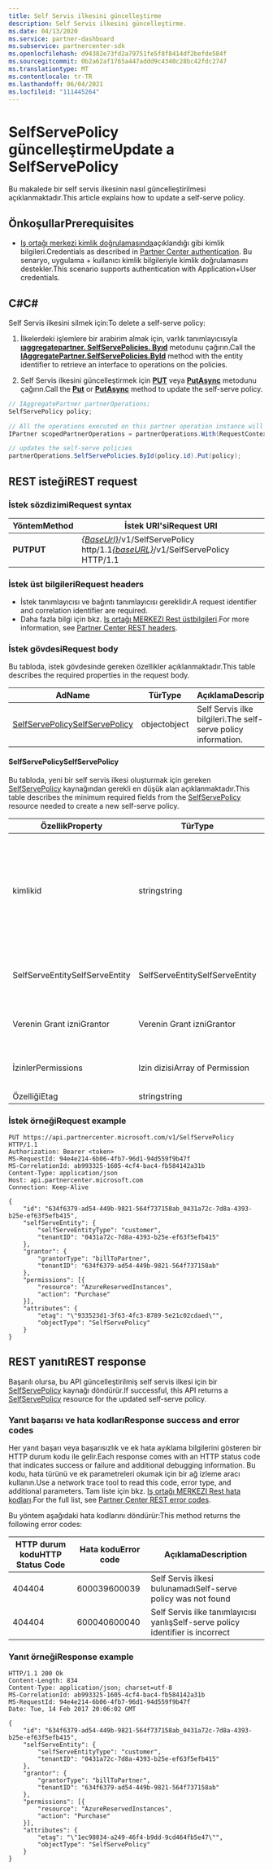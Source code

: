 ```yaml
---
title: Self Servis ilkesini güncelleştirme
description: Self Servis ilkesini güncelleştirme.
ms.date: 04/13/2020
ms.service: partner-dashboard
ms.subservice: partnercenter-sdk
ms.openlocfilehash: d94382e73fd2a79751fe5f8f8414df2befde584f
ms.sourcegitcommit: 0b2a62af1765a447addd9c4340c28bc42fdc2747
ms.translationtype: MT
ms.contentlocale: tr-TR
ms.lasthandoff: 06/04/2021
ms.locfileid: "111445264"
---
```

# <a name="update-a-selfservepolicy"></a><span data-ttu-id="de91f-103">SelfServePolicy güncelleştirme</span><span class="sxs-lookup"><span data-stu-id="de91f-103">Update a SelfServePolicy</span></span>

<span data-ttu-id="de91f-104">Bu makalede bir self servis ilkesinin nasıl güncelleştirilmesi açıklanmaktadır.</span><span class="sxs-lookup"><span data-stu-id="de91f-104">This article explains how to update a self-serve policy.</span></span>

## <a name="prerequisites"></a><span data-ttu-id="de91f-105">Önkoşullar</span><span class="sxs-lookup"><span data-stu-id="de91f-105">Prerequisites</span></span>

- <span data-ttu-id="de91f-106">[Iş ortağı merkezi kimlik doğrulamasında](partner-center-authentication.md)açıklandığı gibi kimlik bilgileri.</span><span class="sxs-lookup"><span data-stu-id="de91f-106">Credentials as described in [Partner Center authentication](partner-center-authentication.md).</span></span> <span data-ttu-id="de91f-107">Bu senaryo, uygulama + kullanıcı kimlik bilgileriyle kimlik doğrulamasını destekler.</span><span class="sxs-lookup"><span data-stu-id="de91f-107">This scenario supports authentication with Application+User credentials.</span></span>

## <a name="c"></a><span data-ttu-id="de91f-108">C\#</span><span class="sxs-lookup"><span data-stu-id="de91f-108">C\#</span></span>

<span data-ttu-id="de91f-109">Self Servis ilkesini silmek için:</span><span class="sxs-lookup"><span data-stu-id="de91f-109">To delete a self-serve policy:</span></span>

1. <span data-ttu-id="de91f-110">İlkelerdeki işlemlere bir arabirim almak için, varlık tanımlayıcısıyla [**ıaggregatepartner. SelfServePolicies. Byıd**](/dotnet/api/microsoft.store.partnercenter.iselfservepoliciescollection.byid) metodunu çağırın.</span><span class="sxs-lookup"><span data-stu-id="de91f-110">Call the [**IAggregatePartner.SelfServePolicies.ById**](/dotnet/api/microsoft.store.partnercenter.iselfservepoliciescollection.byid) method with the entity identifier to retrieve an interface to operations on the policies.</span></span>

2. <span data-ttu-id="de91f-111">Self Servis ilkesini güncelleştirmek için [**PUT**](/dotnet/api/microsoft.store.partnercenter.SelfServePolicies.put) veya [**PutAsync**](/dotnet/api/microsoft.store.partnercenter.SelfServePolicies.putasync) metodunu çağırın.</span><span class="sxs-lookup"><span data-stu-id="de91f-111">Call the [**Put**](/dotnet/api/microsoft.store.partnercenter.SelfServePolicies.put) or [**PutAsync**](/dotnet/api/microsoft.store.partnercenter.SelfServePolicies.putasync) method to update the self-serve policy.</span></span>

``` csharp
// IAggregatePartner partnerOperations;
SelfServePolicy policy;

// All the operations executed on this partner operation instance will share the same correlation identifier but will differ in request identifier
IPartner scopedPartnerOperations = partnerOperations.With(RequestContextFactory.Instance.Create(Guid.NewGuid()));

// updates the self-serve policies
partnerOperations.SelfServePolicies.ById(policy.id).Put(policy);
```

## <a name="rest-request"></a><span data-ttu-id="de91f-112">REST isteği</span><span class="sxs-lookup"><span data-stu-id="de91f-112">REST request</span></span>

### <a name="request-syntax"></a><span data-ttu-id="de91f-113">İstek sözdizimi</span><span class="sxs-lookup"><span data-stu-id="de91f-113">Request syntax</span></span>

| <span data-ttu-id="de91f-114">Yöntem</span><span class="sxs-lookup"><span data-stu-id="de91f-114">Method</span></span>   | <span data-ttu-id="de91f-115">İstek URI'si</span><span class="sxs-lookup"><span data-stu-id="de91f-115">Request URI</span></span>                                                       |
|----------|-------------------------------------------------------------------|
| <span data-ttu-id="de91f-116">**PUT**</span><span class="sxs-lookup"><span data-stu-id="de91f-116">**PUT**</span></span> | <span data-ttu-id="de91f-117">[*{BaseUrl}*](partner-center-rest-urls.md)/v1/SelfServePolicy http/1.1</span><span class="sxs-lookup"><span data-stu-id="de91f-117">[*{baseURL}*](partner-center-rest-urls.md)/v1/SelfServePolicy HTTP/1.1</span></span> |

### <a name="request-headers"></a><span data-ttu-id="de91f-118">İstek üst bilgileri</span><span class="sxs-lookup"><span data-stu-id="de91f-118">Request headers</span></span>

- <span data-ttu-id="de91f-119">İstek tanımlayıcısı ve bağıntı tanımlayıcısı gereklidir.</span><span class="sxs-lookup"><span data-stu-id="de91f-119">A request identifier and correlation identifier are required.</span></span>
- <span data-ttu-id="de91f-120">Daha fazla bilgi için bkz. [Iş ortağı MERKEZI Rest üstbilgileri](headers.md).</span><span class="sxs-lookup"><span data-stu-id="de91f-120">For more information, see [Partner Center REST headers](headers.md).</span></span>

### <a name="request-body"></a><span data-ttu-id="de91f-121">İstek gövdesi</span><span class="sxs-lookup"><span data-stu-id="de91f-121">Request body</span></span>

<span data-ttu-id="de91f-122">Bu tabloda, istek gövdesinde gereken özellikler açıklanmaktadır.</span><span class="sxs-lookup"><span data-stu-id="de91f-122">This table describes the required properties in the request body.</span></span>

| <span data-ttu-id="de91f-123">Ad</span><span class="sxs-lookup"><span data-stu-id="de91f-123">Name</span></span>                              | <span data-ttu-id="de91f-124">Tür</span><span class="sxs-lookup"><span data-stu-id="de91f-124">Type</span></span>   | <span data-ttu-id="de91f-125">Açıklama</span><span class="sxs-lookup"><span data-stu-id="de91f-125">Description</span></span>                                 |
|------------------------------------------------------------------|--------|---------------------------------------------|
| [<span data-ttu-id="de91f-126">SelfServePolicy</span><span class="sxs-lookup"><span data-stu-id="de91f-126">SelfServePolicy</span></span>](self-serve-policy-resources.md#selfservepolicy)| <span data-ttu-id="de91f-127">object</span><span class="sxs-lookup"><span data-stu-id="de91f-127">object</span></span> | <span data-ttu-id="de91f-128">Self Servis ilke bilgileri.</span><span class="sxs-lookup"><span data-stu-id="de91f-128">The self-serve policy information.</span></span> |

#### <a name="selfservepolicy"></a><span data-ttu-id="de91f-129">SelfServePolicy</span><span class="sxs-lookup"><span data-stu-id="de91f-129">SelfServePolicy</span></span>

<span data-ttu-id="de91f-130">Bu tabloda, yeni bir self servis ilkesi oluşturmak için gereken [SelfServePolicy](self-serve-policy-resources.md#selfservepolicy) kaynağından gerekli en düşük alan açıklanmaktadır.</span><span class="sxs-lookup"><span data-stu-id="de91f-130">This table describes the minimum required fields from the [SelfServePolicy](self-serve-policy-resources.md#selfservepolicy) resource needed to create a new self-serve policy.</span></span>

| <span data-ttu-id="de91f-131">Özellik</span><span class="sxs-lookup"><span data-stu-id="de91f-131">Property</span></span>              | <span data-ttu-id="de91f-132">Tür</span><span class="sxs-lookup"><span data-stu-id="de91f-132">Type</span></span>             | <span data-ttu-id="de91f-133">Açıklama</span><span class="sxs-lookup"><span data-stu-id="de91f-133">Description</span></span>                                                                                            |
|-----------------------|------------------|--------------------------------------------------------------------------------------------------------|
| <span data-ttu-id="de91f-134">kimlik</span><span class="sxs-lookup"><span data-stu-id="de91f-134">id</span></span>                    | <span data-ttu-id="de91f-135">string</span><span class="sxs-lookup"><span data-stu-id="de91f-135">string</span></span>           | <span data-ttu-id="de91f-136">Self Servis ilkesinin başarıyla oluşturulması sırasında sağlanan kendi kendine bir ilke tanımlayıcısı.</span><span class="sxs-lookup"><span data-stu-id="de91f-136">A self-serve policy identifier that is supplied upon successful creation of the self-serve policy.</span></span>     |
| <span data-ttu-id="de91f-137">SelfServeEntity</span><span class="sxs-lookup"><span data-stu-id="de91f-137">SelfServeEntity</span></span>       | <span data-ttu-id="de91f-138">SelfServeEntity</span><span class="sxs-lookup"><span data-stu-id="de91f-138">SelfServeEntity</span></span>  | <span data-ttu-id="de91f-139">Erişim izni verilen self servis varlığı.</span><span class="sxs-lookup"><span data-stu-id="de91f-139">The self-serve entity that is being granted access.</span></span>                                                     |
| <span data-ttu-id="de91f-140">Verenin Grant izni</span><span class="sxs-lookup"><span data-stu-id="de91f-140">Grantor</span></span>               | <span data-ttu-id="de91f-141">Verenin Grant izni</span><span class="sxs-lookup"><span data-stu-id="de91f-141">Grantor</span></span>          | <span data-ttu-id="de91f-142">Erişim veren granör.</span><span class="sxs-lookup"><span data-stu-id="de91f-142">The grantor that is granting access.</span></span>                                                                    |
| <span data-ttu-id="de91f-143">İzinler</span><span class="sxs-lookup"><span data-stu-id="de91f-143">Permissions</span></span>           | <span data-ttu-id="de91f-144">Izin dizisi</span><span class="sxs-lookup"><span data-stu-id="de91f-144">Array of Permission</span></span>| <span data-ttu-id="de91f-145">[İzin](self-serve-policy-resources.md#permission) kaynakları dizisi.</span><span class="sxs-lookup"><span data-stu-id="de91f-145">An Array of [Permission](self-serve-policy-resources.md#permission) resources.</span></span>                                                      |
| <span data-ttu-id="de91f-146">Özelliği</span><span class="sxs-lookup"><span data-stu-id="de91f-146">Etag</span></span>                  | <span data-ttu-id="de91f-147">string</span><span class="sxs-lookup"><span data-stu-id="de91f-147">string</span></span>           | <span data-ttu-id="de91f-148">ETag.</span><span class="sxs-lookup"><span data-stu-id="de91f-148">The Etag.</span></span>                                                                                               |


### <a name="request-example"></a><span data-ttu-id="de91f-149">İstek örneği</span><span class="sxs-lookup"><span data-stu-id="de91f-149">Request example</span></span>

```http
PUT https://api.partnercenter.microsoft.com/v1/SelfServePolicy HTTP/1.1
Authorization: Bearer <token>
MS-RequestId: 94e4e214-6b06-4fb7-96d1-94d559f9b47f
MS-CorrelationId: ab993325-1605-4cf4-bac4-fb584142a31b
Content-Type: application/json
Host: api.partnercenter.microsoft.com
Connection: Keep-Alive

{
    "id": "634f6379-ad54-449b-9821-564f737158ab_0431a72c-7d8a-4393-b25e-ef63f5efb415",
    "selfServeEntity": {
        "selfServeEntityType": "customer",
        "tenantID": "0431a72c-7d8a-4393-b25e-ef63f5efb415"
    },
    "grantor": {
        "grantorType": "billToPartner",
        "tenantID": "634f6379-ad54-449b-9821-564f737158ab"
    },
    "permissions": [{
        "resource": "AzureReservedInstances",
        "action": "Purchase"
    }],
    "attributes": {
        "etag": "\"933523d1-3f63-4fc3-8789-5e21c02cdaed\"",
        "objectType": "SelfServePolicy"
    }
}
```

## <a name="rest-response"></a><span data-ttu-id="de91f-150">REST yanıtı</span><span class="sxs-lookup"><span data-stu-id="de91f-150">REST response</span></span>

<span data-ttu-id="de91f-151">Başarılı olursa, bu API güncelleştirilmiş self servis ilkesi için bir [SelfServePolicy](self-serve-policy-resources.md#selfservepolicy) kaynağı döndürür.</span><span class="sxs-lookup"><span data-stu-id="de91f-151">If successful, this API returns a [SelfServePolicy](self-serve-policy-resources.md#selfservepolicy) resource for the updated self-serve policy.</span></span>

### <a name="response-success-and-error-codes"></a><span data-ttu-id="de91f-152">Yanıt başarısı ve hata kodları</span><span class="sxs-lookup"><span data-stu-id="de91f-152">Response success and error codes</span></span>

<span data-ttu-id="de91f-153">Her yanıt başarı veya başarısızlık ve ek hata ayıklama bilgilerini gösteren bir HTTP durum kodu ile gelir.</span><span class="sxs-lookup"><span data-stu-id="de91f-153">Each response comes with an HTTP status code that indicates success or failure and additional debugging information.</span></span> <span data-ttu-id="de91f-154">Bu kodu, hata türünü ve ek parametreleri okumak için bir ağ izleme aracı kullanın.</span><span class="sxs-lookup"><span data-stu-id="de91f-154">Use a network trace tool to read this code, error type, and additional parameters.</span></span> <span data-ttu-id="de91f-155">Tam liste için bkz. [Iş ortağı MERKEZI Rest hata kodları](error-codes.md).</span><span class="sxs-lookup"><span data-stu-id="de91f-155">For the full list, see [Partner Center REST error codes](error-codes.md).</span></span>

<span data-ttu-id="de91f-156">Bu yöntem aşağıdaki hata kodlarını döndürür:</span><span class="sxs-lookup"><span data-stu-id="de91f-156">This method returns the following error codes:</span></span>

| <span data-ttu-id="de91f-157">HTTP durum kodu</span><span class="sxs-lookup"><span data-stu-id="de91f-157">HTTP Status Code</span></span>     | <span data-ttu-id="de91f-158">Hata kodu</span><span class="sxs-lookup"><span data-stu-id="de91f-158">Error code</span></span>   | <span data-ttu-id="de91f-159">Açıklama</span><span class="sxs-lookup"><span data-stu-id="de91f-159">Description</span></span>                                                                |
|----------------------|--------------|----------------------------------------------------------------------------|
| <span data-ttu-id="de91f-160">404</span><span class="sxs-lookup"><span data-stu-id="de91f-160">404</span></span>                  | <span data-ttu-id="de91f-161">600039</span><span class="sxs-lookup"><span data-stu-id="de91f-161">600039</span></span>       | <span data-ttu-id="de91f-162">Self Servis ilkesi bulunamadı</span><span class="sxs-lookup"><span data-stu-id="de91f-162">Self-serve policy was not found</span></span>                                            |
| <span data-ttu-id="de91f-163">404</span><span class="sxs-lookup"><span data-stu-id="de91f-163">404</span></span>                  | <span data-ttu-id="de91f-164">600040</span><span class="sxs-lookup"><span data-stu-id="de91f-164">600040</span></span>       | <span data-ttu-id="de91f-165">Self Servis ilke tanımlayıcısı yanlış</span><span class="sxs-lookup"><span data-stu-id="de91f-165">Self-serve policy identifier is incorrect</span></span>                                  |


### <a name="response-example"></a><span data-ttu-id="de91f-166">Yanıt örneği</span><span class="sxs-lookup"><span data-stu-id="de91f-166">Response example</span></span>

```http
HTTP/1.1 200 Ok
Content-Length: 834
Content-Type: application/json; charset=utf-8
MS-CorrelationId: ab993325-1605-4cf4-bac4-fb584142a31b
MS-RequestId: 94e4e214-6b06-4fb7-96d1-94d559f9b47f
Date: Tue, 14 Feb 2017 20:06:02 GMT

{
    "id": "634f6379-ad54-449b-9821-564f737158ab_0431a72c-7d8a-4393-b25e-ef63f5efb415",
    "selfServeEntity": {
        "selfServeEntityType": "customer",
        "tenantID": "0431a72c-7d8a-4393-b25e-ef63f5efb415"
    },
    "grantor": {
        "grantorType": "billToPartner",
        "tenantID": "634f6379-ad54-449b-9821-564f737158ab"
    },
    "permissions": [{
        "resource": "AzureReservedInstances",
        "action": "Purchase"
    }],
    "attributes": {
        "etag": "\"1ec98034-a249-46f4-b9dd-9cd464fb5e47\"",
        "objectType": "SelfServePolicy"
    }
}
```
